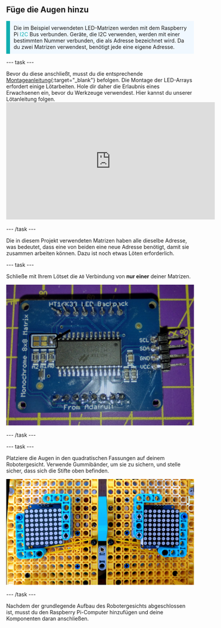## Füge die Augen hinzu

<p style="border-left: solid; border-width:10px; border-color: #0faeb0; background-color: aliceblue; padding: 10px;">Die im Beispiel verwendeten LED-Matrizen werden mit dem Raspberry Pi <span style="color: #0faeb0">I2C</span> Bus verbunden. Geräte, die I2C verwenden, werden mit einer bestimmten Nummer verbunden, die als Adresse bezeichnet wird. Da du zwei Matrizen verwendest, benötigt jede eine eigene Adresse. </p>

--- task ---

Bevor du diese anschließt, musst du die entsprechende [Montageanleitung](https://learn.adafruit.com/adafruit-led-backpack/0-8-8x8-matrix-assembly){:target="_blank"} befolgen. Die Montage der LED-Arrays erfordert einige Lötarbeiten. Hole dir daher die Erlaubnis eines Erwachsenen ein, bevor du Werkzeuge verwendest. Hier kannst du unserer Lötanleitung folgen. <iframe width="560" height="315" src="https://www.youtube.com/embed/8Z-2wPWGnqE" title="YouTube-Videoplayer" frameborder="0" allow="accelerometer; autoplay; clipboard-write; encrypted-media; gyroscope; picture-in-picture" allowfullscreen mark="crwd-mark"></iframe>

--- /task ---

Die in diesem Projekt verwendeten Matrizen haben alle dieselbe Adresse, was bedeutet, dass eine von beiden eine neue Adresse benötigt, damit sie zusammen arbeiten können. Dazu ist noch etwas Löten erforderlich.

--- task ---

Schließe mit Ihrem Lötset die `A0` Verbindung von **nur einer** deiner Matrizen.

![Bilder der gelöteten und ungelöteten Platinen.](images/A0-soldering.jpg)

--- /task ---

--- task ---

Platziere die Augen in den quadratischen Fassungen auf deinem Robotergesicht. Verwende Gummibänder, um sie zu sichern, und stelle sicher, dass sich die Stifte oben befinden.

![Bild zeigt 8 x 8 Arrays, die im LEGO®-Gesicht montiert sind.](images/array_eyes.jpg)

--- /task ---

Nachdem der grundlegende Aufbau des Robotergesichts abgeschlossen ist, musst du den Raspberry Pi-Computer hinzufügen und deine Komponenten daran anschließen.
